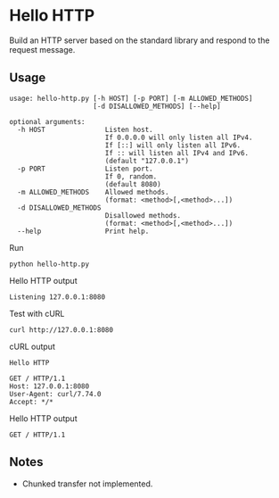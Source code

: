 # Hello HTTP

Build an HTTP server based on the standard library and respond to the request message.

## Usage

```text
usage: hello-http.py [-h HOST] [-p PORT] [-m ALLOWED_METHODS]
                     [-d DISALLOWED_METHODS] [--help]

optional arguments:
  -h HOST               Listen host.
                        If 0.0.0.0 will only listen all IPv4.
                        If [::] will only listen all IPv6.
                        If :: will listen all IPv4 and IPv6.
                        (default "127.0.0.1")
  -p PORT               Listen port.
                        If 0, random.
                        (default 8080)
  -m ALLOWED_METHODS    Allowed methods.
                        (format: <method>[,<method>...])
  -d DISALLOWED_METHODS
                        Disallowed methods.
                        (format: <method>[,<method>...])
  --help                Print help.
```

Run

```shell
python hello-http.py
```

Hello HTTP output

```text
Listening 127.0.0.1:8080
```

Test with cURL

```shell
curl http://127.0.0.1:8080
```

cURL output

```text
Hello HTTP

GET / HTTP/1.1
Host: 127.0.0.1:8080
User-Agent: curl/7.74.0
Accept: */*

```

Hello HTTP output

```text
GET / HTTP/1.1
```

## Notes

* Chunked transfer not implemented.
